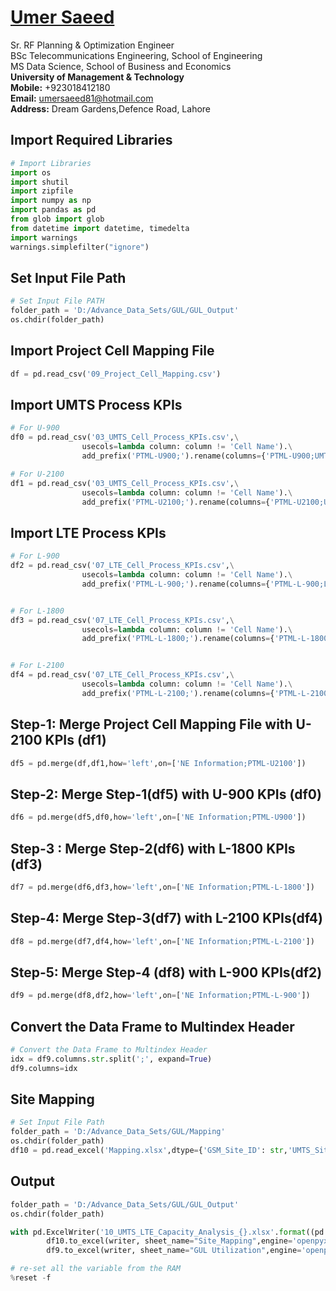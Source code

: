 #  [Umer Saeed](https://www.linkedin.com/in/engumersaeed/)
Sr. RF Planning & Optimization Engineer<br>
BSc Telecommunications Engineering, School of Engineering<br>
MS Data Science, School of Business and Economics<br>
**University of Management & Technology**<br>
**Mobile:**     +923018412180<br>
**Email:**  umersaeed81@hotmail.com<br>
**Address:** Dream Gardens,Defence Road, Lahore<br>

## Import Required Libraries


```python
# Import Libraries
import os
import shutil
import zipfile
import numpy as np
import pandas as pd
from glob import glob
from datetime import datetime, timedelta
import warnings
warnings.simplefilter("ignore")
```

## Set Input File Path


```python
# Set Input File PATH
folder_path = 'D:/Advance_Data_Sets/GUL/GUL_Output'
os.chdir(folder_path)
```

## Import Project Cell Mapping File


```python
df = pd.read_csv('09_Project_Cell_Mapping.csv')
```

## Import UMTS Process KPIs


```python
# For U-900
df0 = pd.read_csv('03_UMTS_Cell_Process_KPIs.csv',\
                usecols=lambda column: column != 'Cell Name').\
                add_prefix('PTML-U900;').rename(columns={'PTML-U900;UMTS_Cell_ID': 'NE Information;PTML-U900'})

# For U-2100
df1 = pd.read_csv('03_UMTS_Cell_Process_KPIs.csv',\
                usecols=lambda column: column != 'Cell Name').\
                add_prefix('PTML-U2100;').rename(columns={'PTML-U2100;UMTS_Cell_ID': 'NE Information;PTML-U2100'})
```

## Import LTE Process KPIs


```python
# For L-900
df2 = pd.read_csv('07_LTE_Cell_Process_KPIs.csv',\
                usecols=lambda column: column != 'Cell Name').\
                add_prefix('PTML-L-900;').rename(columns={'PTML-L-900;LTE_Cell_ID': 'NE Information;PTML-L-900'})


# For L-1800
df3 = pd.read_csv('07_LTE_Cell_Process_KPIs.csv',\
                usecols=lambda column: column != 'Cell Name').\
                add_prefix('PTML-L-1800;').rename(columns={'PTML-L-1800;LTE_Cell_ID': 'NE Information;PTML-L-1800'})


# For L-2100
df4 = pd.read_csv('07_LTE_Cell_Process_KPIs.csv',\
                usecols=lambda column: column != 'Cell Name').\
                add_prefix('PTML-L-2100;').rename(columns={'PTML-L-2100;LTE_Cell_ID': 'NE Information;PTML-L-2100'})
```

## Step-1: Merge Project Cell Mapping File with U-2100 KPIs (df1)


```python
df5 = pd.merge(df,df1,how='left',on=['NE Information;PTML-U2100'])
```

## Step-2: Merge Step-1(df5) with U-900 KPIs (df0)


```python
df6 = pd.merge(df5,df0,how='left',on=['NE Information;PTML-U900'])
```

## Step-3 : Merge Step-2(df6) with L-1800 KPIs (df3)


```python
df7 = pd.merge(df6,df3,how='left',on=['NE Information;PTML-L-1800'])
```

## Step-4: Merge Step-3(df7) with L-2100 KPIs(df4)


```python
df8 = pd.merge(df7,df4,how='left',on=['NE Information;PTML-L-2100'])
```

## Step-5: Merge Step-4 (df8) with L-900 KPIs(df2)


```python
df9 = pd.merge(df8,df2,how='left',on=['NE Information;PTML-L-900'])
```

## Convert the Data Frame to Multindex Header


```python
# Convert the Data Frame to Multindex Header
idx = df9.columns.str.split(';', expand=True)
df9.columns=idx
```

## Site Mapping


```python
# Set Input File Path
folder_path = 'D:/Advance_Data_Sets/GUL/Mapping'
os.chdir(folder_path)
df10 = pd.read_excel('Mapping.xlsx',dtype={'GSM_Site_ID': str,'UMTS_Site_ID': str , 'LTE_Site_ID':str , 'Site_Key':str})
```

## Output


```python
folder_path = 'D:/Advance_Data_Sets/GUL/GUL_Output'
os.chdir(folder_path)
```


```python
with pd.ExcelWriter('10_UMTS_LTE_Capacity_Analysis_{}.xlsx'.format((pd.Timestamp.today()).strftime('%d%m%Y'))) as writer:
        df10.to_excel(writer, sheet_name="Site_Mapping",engine='openpyxl', na_rep='-',index=False)
        df9.to_excel(writer, sheet_name="GUL Utilization",engine='openpyxl', na_rep='-')
```


```python
# re-set all the variable from the RAM
%reset -f
```
